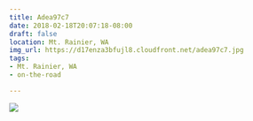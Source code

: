 ```yaml
---
title: Adea97c7
date: 2018-02-18T20:07:18-08:00
draft: false
location: Mt. Rainier, WA
img_url: https://d17enza3bfujl8.cloudfront.net/adea97c7.jpg
tags:
- Mt. Rainier, WA
- on-the-road

---
```


![](https://d17enza3bfujl8.cloudfront.net/adea97c7.jpg)
